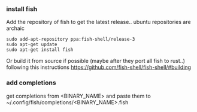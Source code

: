 ### install fish
Add the repository of fish to get the latest release.. ubuntu repositories are archaic
``` shell
sudo add-apt-repository ppa:fish-shell/release-3
sudo apt-get update
sudo apt-get install fish
```
Or build it from source if possible (maybe after they port all fish to rust..) following this instructions https://github.com/fish-shell/fish-shell/#building

### add completions
get completions from <BINARY_NAME> and paste them to ~/.config/fish/completions/<BINARY_NAME>.fish